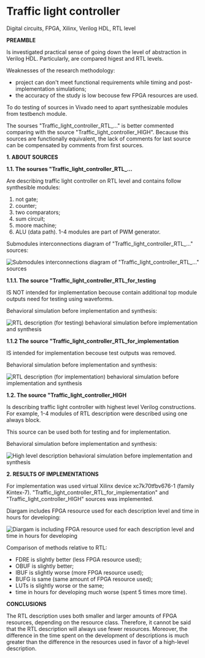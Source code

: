 # Traffic light controller
Digital circuits, FPGA, Xilinx, Verilog HDL, RTL level

**PREAMBLE** 

Is investigated practical sense of going down the level of abstraction in Verilog HDL. Particularly, are compared higest and RTL levels. 

Weaknesses of the research methodology: 
- project can don't meet functional requirements while timing and post-implementation simulations;
- the accuracy of the study is low becouse few FPGA resources are used. 

To do testing of sources in Vivado need to apart synthesizable modules from testbench module.

The sourses "Traffic_light_controller_RTL_..." is better commented comparing with the source "Traffic_light_controller_HIGH". Because this sources are functionally equivalent, the lack of comments for last source can be compensated by comments from first sources.  

**1. ABOUT SOURCES**

**1.1. The sourses "Traffic_light_controller_RTL_...**

Are describing traffic light controller on RTL level and contains follow synthesible modules:
1) not gate; 
2) counter;
3) two comparators;
4) sum circuit;
5) moore machine;
6) ALU (data path).
1-4 modules are part of PWM generator.
 
Submodules interconnections diagram of "Traffic_light_controller_RTL_..." sources:

![Submodules interconnections diagram of "Traffic_light_controller_RTL_..." sources](https://github.com/user-attachments/assets/be9ea7eb-935d-4b9f-b66e-452712a6958d)

**1.1.1. The source "Traffic_light_controller_RTL_for_testing**

IS NOT intended for implementation becouse contain additional top module outputs need for testing using waveforms.

Behavioral simulation before implementation and synthesis:

![RTL description (for testing) behavioral simulation before implementation and synthesis](https://github.com/user-attachments/assets/9cb02b07-31c9-4fab-8aa9-f4082107d8c0)

**1.1.2 The source "Traffic_light_controller_RTL_for_implementation**

IS intended for implementation becouse test outputs was removed.

Behavioral simulation before implementation and synthesis:

![RTL description (for implementation) behavioral simulation before implementation and synthesis](https://github.com/user-attachments/assets/17a38aa5-199d-49e1-a8fa-f4d53cb2914a)


**1.2. The source "Traffic_light_controller_HIGH**

Is describing traffic light controller with highest level Verilog constructions.
For example, 1-4 modules of RTL description were described using one always block.

This source can be used both for testing and for implementation.

Behavioral simulation before implementation and synthesis:

![High level description behavioral simulation before implementation and synthesis](https://github.com/user-attachments/assets/de25708e-30f1-4132-b3db-55a08c1cd255)

**2. RESULTS OF IMPLEMENTATIONS**

For implementation was used virtual Xilinx device xc7k70tfbv676-1 (family Kintex-7). "Traffic_light_controller_RTL_for_implementation" and "Traffic_light_controller_HIGH" sources was implemented.  

Diargam includes FPGA resource used for each description level and time in hours for developing: 

![Diargam is including FPGA resource used for each description level and time in hours for developing](https://github.com/user-attachments/assets/05b016f0-a715-4085-852a-737e9d70f4fc)

Comparison of methods relative to RTL:
- FDRE is slightly better (less FPGA resource used);
- OBUF is slightly better;
- IBUF is slightly worse (more FPGA resource used);
- BUFG is same (same amount of FPGA resource used);
- LUTs is slightly worse or the same;
- time in hours for developing much worse (spent 5 times more time).

**CONCLUSIONS**

The RTL description uses both smaller and larger amounts of FPGA resources, depending on the resource class. Therefore, it cannot be said that the RTL description will always use fewer resources. Moreover, the difference in the time spent on the development of descriptions is much greater than the difference in the resources used in favor of a high-level description.




